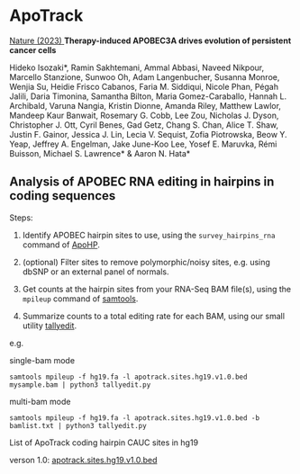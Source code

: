 # ApoTrack

[Nature (2023) ](https://doi.org/10.1038/s41586-023-06303-1)
**Therapy-induced APOBEC3A drives evolution of persistent cancer cells**

Hideko Isozaki*, Ramin Sakhtemani, Ammal Abbasi, Naveed Nikpour, Marcello Stanzione, Sunwoo Oh, Adam Langenbucher, 
Susanna Monroe, Wenjia Su, Heidie Frisco Cabanos, Faria M. Siddiqui, Nicole Phan, Pégah Jalili, Daria Timonina, 
Samantha Bilton, Maria Gomez-Caraballo, Hannah L. Archibald, Varuna Nangia, Kristin Dionne, Amanda Riley, Matthew Lawlor, 
Mandeep Kaur Banwait, Rosemary G. Cobb, Lee Zou, Nicholas J. Dyson, Christopher J. Ott, Cyril Benes, Gad Getz, 
Chang S. Chan, Alice T. Shaw, Justin F. Gainor, Jessica J. Lin, Lecia V. Sequist, Zofia Piotrowska, Beow Y. Yeap, 
Jeffrey A. Engelman, Jake June-Koo Lee, Yosef E. Maruvka, Rémi Buisson, Michael S. Lawrence* & Aaron N. Hata*

## Analysis of APOBEC RNA editing in hairpins in coding sequences



Steps:

1. Identify APOBEC hairpin sites to use, using the ``survey_hairpins_rna`` command of [ApoHP](https://github.com/alangenb/ApoHP).

2. (optional) Filter sites to remove polymorphic/noisy sites, e.g. using dbSNP or an external panel of normals.

3. Get counts at the hairpin sites from your RNA-Seq BAM file(s), using the ``mpileup`` command of [samtools](http://www.htslib.org/).

4. Summarize counts to a total editing rate for each BAM, using our small utility [tallyedit](tallyedit.py).

e.g.

single-bam mode

```
samtools mpileup -f hg19.fa -l apotrack.sites.hg19.v1.0.bed mysample.bam | python3 tallyedit.py
```


multi-bam mode

```
samtools mpileup -f hg19.fa -l apotrack.sites.hg19.v1.0.bed -b bamlist.txt | python3 tallyedit.py
```



List of ApoTrack coding hairpin CAUC sites in hg19

verson 1.0:    [apotrack.sites.hg19.v1.0.bed](apotrack.sites.hg19.v1.0.bed) 

